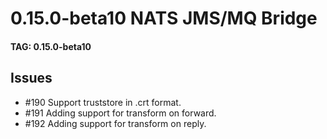 # 0.15.0-beta10 NATS JMS/MQ Bridge

#### TAG: 0.15.0-beta10

## Issues

* #190 Support truststore in .crt format.
* #191 Adding support for transform on forward.  
* #192 Adding support for transform on reply.
